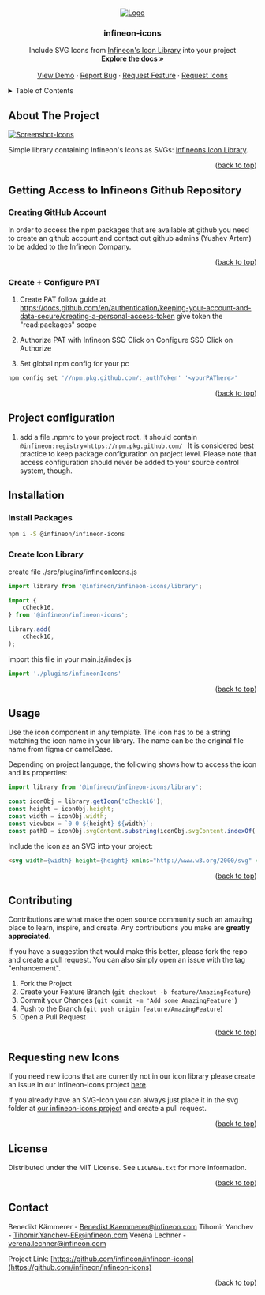 <a name="readme-top"></a>

<!-- PROJECT LOGO -->
<br />
<div align="center">
  <a href="https://infineon.github.io/infineon-design-system-stencil/?path=/story/icons--page">
    <img src="https://www.infineon.com/frontend/release_2022-09/dist/resources/img/logo-desktop-en.png" alt="Logo">
  </a>

  <h3 align="center">infineon-icons</h3>

  <p align="center">
    Include SVG Icons from <a href="https://github.com/infineon/infineon-icons">Infineon's Icon Library</a> into your project
    <br />
    <a href="https://github.com/infineon/infineon-icons"><strong>Explore the docs »</strong></a>
    <br />
    <br />
    <a href="https://infineon.github.io/infineon-design-system-stencil/?path=/story/icons--page">View Demo</a>
    ·
    <a href="https://github.com/infineon/infineon-icons/issues">Report Bug</a>
    ·
    <a href="https://github.com/infineon/infineon-icons/issues">Request Feature</a>
    ·
    <a href="https://github.com/infineon/infineon-icons/issues">Request Icons</a>
  </p>
</div>



<!-- TABLE OF CONTENTS -->
<details>
  <summary>Table of Contents</summary>
  <ol>
    <li>
      <a href="#about-the-project">About The Project</a>
      <ul>
        <li><a href="#built-with">Built With</a></li>
      </ul>
    </li>
    <li>
      <a href="#getting-access-to-infineons-github-repository">Getting Access to Infineons Github Repository</a>
      <ul>
        <li><a href="#creating-github-account">Creating GitHub Account</a></li>
        <li><a href="#create-configure-pat">Create + Configure PAT</a></li>
      </ul>
    </li>
    <li><a href="#project-configuration">Project configuration</a></li>
    <li>
      <a href="#installation">Installation</a>
      <ul>
        <li><a href="#install-packages">Install packages</a></li>
        <li><a href="#import-component">Import Component</a></li>
        <li><a href="#create-icon-library">Create Icon library</a></li>
      </ul>
    </li>
    <li><a href="#usage">Usage</a></li>
    <li><a href="#contributing">Contributing</a></li>
    <li><a href="#license">License</a></li>
    <li><a href="#requesting-new-icons">License</a></li>
    <li><a href="#contact">Contact</a></li>
  </ol>
</details>

<!-- ABOUT THE PROJECT -->
## About The Project

<a href="https://infineon.github.io/infineon-design-system-stencil/?path=/story/icons--page">
  <img src="https://github.com/Infineon/infineon-icons/blob/master/images/icons-screenshot.png?raw=true" alt="Screenshot-Icons">
</a>

Simple library containing Infineon's Icons as SVGs: <a href="https://github.com/infineon/infineon-icons">Infineons Icon Library</a>.

<p align="right">(<a href="#readme-top">back to top</a>)</p>


<!-- GETTING STARTED -->
## Getting Access to Infineons Github Repository

### Creating GitHub Account
In order to access the npm packages that are available at github you need to create an github account and contact out github admins (Yushev Artem) to be added to the Infineon Company.
<p align="right">(<a href="#readme-top">back to top</a>)</p>

### Create + Configure PAT
1. Create PAT
	follow guide at https://docs.github.com/en/authentication/keeping-your-account-and-data-secure/creating-a-personal-access-token
	give token the "read:packages" scope

2. Authorize PAT with Infineon SSO
	Click on Configure SSO
	Click on Authorize


3. Set global npm config for your pc
```sh
npm config set '//npm.pkg.github.com/:_authToken' '<yourPAThere>'
```
<p align="right">(<a href="#readme-top">back to top</a>)</p>

## Project configuration
1. add a file .npmrc to your project root. It should contain 
 ```@infineon:registry=https://npm.pkg.github.com/ ```
  It is considered best practice to keep package configuration on project level. Please note that
  access configuration should never be added to your source control system, though.

## Installation
### Install Packages
```sh
npm i -S @infineon/infineon-icons
```

### Create Icon Library
create file ./src/plugins/infineonIcons.js
```js
import library from '@infineon/infineon-icons/library';

import {
	cCheck16,
} from '@infineon/infineon-icons';

library.add(
	cCheck16,
);
```
  import this file in your main.js/index.js
```js
import './plugins/infineonIcons'
```

<p align="right">(<a href="#readme-top">back to top</a>)</p>

<!-- USAGE EXAMPLES -->
## Usage

Use the icon component in any template. The icon has to be a string matching the icon name in your library.
The name can be the original file name from figma or camelCase.

Depending on project language, the following shows how to access the icon and its properties:

```js
import library from '@infineon/infineon-icons/library';

const iconObj = library.getIcon('cCheck16');
const height = iconObj.height;
const width = iconObj.width;
const viewbox = `0 0 ${height} ${width}`;
const pathD = iconObj.svgContent.substring(iconObj.svgContent.indexOf('d=') + 3).split("\"/>")[0];
```

Include the icon as an SVG into your project:

```html
<svg width={width} height={height} xmlns="http://www.w3.org/2000/svg" viewBox={viewbox}><path fill="currentColor" d={pathD}/></svg>
```

<p align="right">(<a href="#readme-top">back to top</a>)</p>

<!-- CONTRIBUTING -->
## Contributing

Contributions are what make the open source community such an amazing place to learn, inspire, and create. Any contributions you make are **greatly appreciated**.

If you have a suggestion that would make this better, please fork the repo and create a pull request. You can also simply open an issue with the tag "enhancement".

1. Fork the Project
2. Create your Feature Branch (`git checkout -b feature/AmazingFeature`)
3. Commit your Changes (`git commit -m 'Add some AmazingFeature'`)
4. Push to the Branch (`git push origin feature/AmazingFeature`)
5. Open a Pull Request

<p align="right">(<a href="#readme-top">back to top</a>)</p>

## Requesting new Icons

If you need new icons that are currently not in our icon library please create an issue in our infineon-icons project <a href="https://github.com/infineon/infineon-icons/issues">here</a>.

If you already have an SVG-Icon you can always just place it in the svg folder at <a href="https://github.com/infineon/infineon-icons/issues">our infineon-icons project</a> and create a pull request.

<p align="right">(<a href="#readme-top">back to top</a>)</p>


<!-- LICENSE -->
## License

Distributed under the MIT License. See `LICENSE.txt` for more information.

<p align="right">(<a href="#readme-top">back to top</a>)</p>



<!-- CONTACT -->
## Contact

Benedikt Kämmerer - Benedikt.Kaemmerer@infineon.com
Tihomir Yanchev - Tihomir.Yanchev-EE@infineon.com
Verena Lechner - verena.lechner@infineon.com

Project Link: [https://github.com/infineon/infineon-icons](https://github.com/infineon/infineon-icons)

<p align="right">(<a href="#readme-top">back to top</a>)</p>

[contributors-shield]: https://img.shields.io/github/contributors/Infineon/infineon-icons.svg?style=for-the-badge
[contributors-url]: https://github.com/Infineon/infineon-icons/graphs/contributors
[forks-shield]: https://img.shields.io/github/forks/Infineon/infineon-icons.svg?style=for-the-badge
[forks-url]: https://github.com/Infineon/infineon-icons/network/members
[stars-shield]: https://img.shields.io/github/stars/Infineon/infineon-icons.svg?style=for-the-badge
[stars-url]: https://github.com/Infineon/infineon-icons/stargazers
[issues-shield]: https://img.shields.io/github/issues/Infineon/infineon-icons.svg?style=for-the-badge
[issues-url]: https://github.com/Infineon/infineon-icons/issues
[license-shield]: https://img.shields.io/github/license/Infineon/infineon-icons.svg?style=for-the-badge
[license-url]: https://github.com/Infineon/infineon-icons/blob/master/LICENSE.txt
